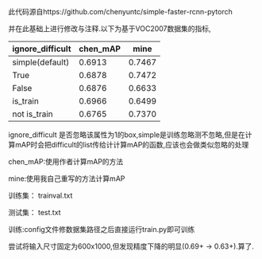 此代码源自https://github.com/chenyuntc/simple-faster-rcnn-pytorch

并在此基础上进行修改与注释.以下为基于VOC2007数据集的指标,

|ignore_difficult |chen_mAP|mine|
|---          |--- |---      |
|simple(default)      |0.6913|0.7467    |
|True      |0.6878| 0.7472     |
|False      |0.6876|0.6633      |
|is_train      |0.6966|0.6499        |
|not is_train      |0.6765|0.7370     |

ignore_difficult 是否忽略该属性为1的box,simple是训练忽略测不忽略,但是在计算mAP时会把difficult的list传给计计算mAP的函数,应该也会做类似忽略的处理

chen_mAP:使用作者计算mAP的方法

mine:使用我自己重写的方法计算mAP

训练集： trainval.txt 

测试集： test.txt

训练:config文件修数据集路径之后直接运行train.py即可训练

尝试将输入尺寸固定为600x1000,但发现精度下降的明显(0.69+ -> 0.63+).算了.
